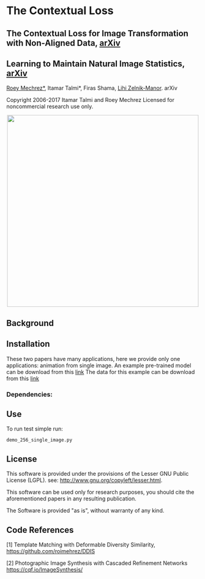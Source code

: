 # The Contextual Loss

## The Contextual Loss for Image Transformation with Non-Aligned Data, [arXiv](https://arxiv.org/abs/1803.02077)
## Learning to Maintain Natural Image Statistics, [arXiv](https://arxiv.org/abs/1803.04626)

[Roey Mechrez*](http://cgm.technion.ac.il/people/Roey/), Itamar Talmi*, Firas Shama, [Lihi Zelnik-Manor](http://lihi.eew.technion.ac.il/). arXiv

Copyright 2006-2017 Itamar Talmi and Roey Mechrez Licensed for noncommercial research use only.

<div align='center'>
  <img src='teaser.png' height="500px">
</div>

## Background

## Installation
These two papers have many applications, here we provide only one applications: animation from single image.
An example pre-trained model can be download from this [link](https://www.dropbox.com/s/37nz4hy7ai4pqxc/single_im_D32_42_1.0_DC42_1.0.zip?dl=0)
The data for this example can be download from this [link](https://www.dropbox.com/s/ggb6v6rv1a0212y/single.zip?dl=0)



### Dependencies:


## Use
To run test simple run:
```
demo_256_single_image.py
```

## License

   This software is provided under the provisions of the Lesser GNU Public License (LGPL). 
   see: http://www.gnu.org/copyleft/lesser.html.

   This software can be used only for research purposes, you should cite
   the aforementioned papers in any resulting publication.

   The Software is provided "as is", without warranty of any kind.
   
## Code References

[1] Template Matching with Deformable Diversity Similarity, https://github.com/roimehrez/DDIS

[2] Photographic Image Synthesis with Cascaded Refinement Networks https://cqf.io/ImageSynthesis/

